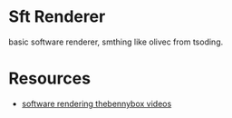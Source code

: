 # Sft Renderer
basic software renderer, smthing like olivec from tsoding.    


# Resources
-   [software rendering thebennybox videos](https://www.youtube.com/watch?v=v7nrzvd9A5c&list=PLEETnX-uPtBUbVOok816vTl1K9vV1GgH5&index=5&ab_channel=thebennybox)